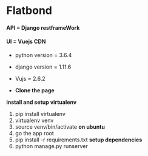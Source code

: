 # Flatbond
#### API = Django restframeWork  
#### UI = Vuejs CDN

- python version = 3.6.4
- django version = 1.11.6
- Vujs = 2.6.2

- **Clone the page**

**install and setup virtualenv**
1. pip install virtualenv
2. virtualenv venv
3. source venv/bin/activate  **on ubuntu**
4. go the app root
5. pip install -r requirements.txt **setup dependencies**
6. python manage.py runserver

